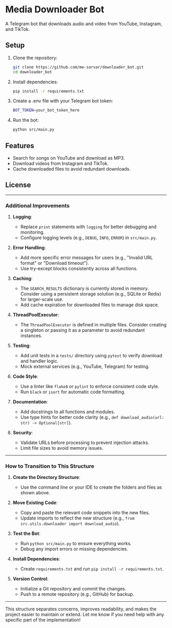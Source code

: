 # Media Downloader Bot

A Telegram bot that downloads audio and video from YouTube, Instagram, and TikTok.

## Setup

1. Clone the repository:
   ```bash
   git clone https://github.com/me-sarvar/downloader_bot.git
   cd downloader_bot
   ```
2. Install dependencies:
    ``` bash
    pip install -r requirements.txt
    ```
3. Create a .env file with your Telegram bot token:
    ```bash
    BOT_TOKEN=your_bot_token_here
    ```
4. Run the bot:
    ```bash
    python src/main.py
    ```

## Features
- Search for songs on YouTube and download as MP3.
- Download videos from Instagram and TikTok.
- Cache downloaded files to avoid redundant downloads.


## License

---

### Additional Improvements

1. **Logging**:
   - Replace `print` statements with `logging` for better debugging and monitoring.
   - Configure logging levels (e.g., `DEBUG`, `INFO`, `ERROR`) in `src/main.py`.

2. **Error Handling**:
   - Add more specific error messages for users (e.g., "Invalid URL format" or "Download timeout").
   - Use try-except blocks consistently across all functions.

3. **Caching**:
   - The `SEARCH_RESULTS` dictionary is currently stored in memory. Consider using a persistent storage solution (e.g., SQLite or Redis) for larger-scale use.
   - Add cache expiration for downloaded files to manage disk space.

4. **ThreadPoolExecutor**:
   - The `ThreadPoolExecutor` is defined in multiple files. Consider creating a singleton or passing it as a parameter to avoid redundant instances.

5. **Testing**:
   - Add unit tests in a `tests/` directory using `pytest` to verify download and handler logic.
   - Mock external services (e.g., YouTube, Telegram) for testing.

6. **Code Style**:
   - Use a linter like `flake8` or `pylint` to enforce consistent code style.
   - Run `black` or `isort` for automatic code formatting.

7. **Documentation**:
   - Add docstrings to all functions and modules.
   - Use type hints for better code clarity (e.g., `def download_audio(url: str) -> Optional[str]`).

8. **Security**:
   - Validate URLs before processing to prevent injection attacks.
   - Limit file sizes to avoid memory issues.

---

### How to Transition to This Structure

1. **Create the Directory Structure**:
   - Use the command line or your IDE to create the folders and files as shown above.

2. **Move Existing Code**:
   - Copy and paste the relevant code snippets into the new files.
   - Update imports to reflect the new structure (e.g., `from src.utils.downloader import download_audio`).

3. **Test the Bot**:
   - Run `python src/main.py` to ensure everything works.
   - Debug any import errors or missing dependencies.

4. **Install Dependencies**:
   - Create `requirements.txt` and run `pip install -r requirements.txt`.

5. **Version Control**:
   - Initialize a Git repository and commit the changes.
   - Push to a remote repository (e.g., GitHub) for backup.

---

This structure separates concerns, improves readability, and makes the project easier to maintain or extend. Let me know if you need help with any specific part of the implementation!
